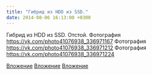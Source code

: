 ```yaml
---
title: "Гибрид из HDD из SSD."
date: 2014-08-06 16:13:00 +0300
---
```


Гибрид из HDD из SSD.
Отстой.
Фотография
https://vk.com/photo41076938_336971167
Фотография
https://vk.com/photo41076938_336971212
Фотография
https://vk.com/photo41076938_336971224

[Вложение](https://vk.com/photo41076938_336971167)
[Вложение](https://vk.com/photo41076938_336971212)
[Вложение](https://vk.com/photo41076938_336971224)
